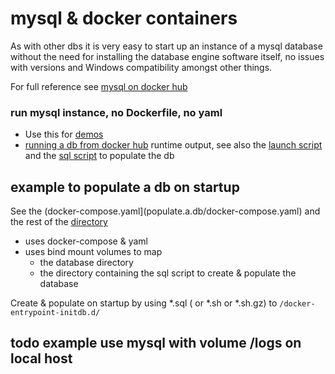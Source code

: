 # mysql & docker containers

As with other dbs it is very easy to start up an instance of a mysql database without the need for installing the database engine software itself, no issues with versions and Windows compatibility amongst other things. 

For full reference see [mysql on docker hub](https://hub.docker.com/_/mysql)

### run mysql instance, no Dockerfile, no yaml
* Use this for [demos](MYSQLDEMO.md)
* [running a db from docker hub](MYSQL-INSTANCE.md) runtime output, see also the [launch script](standalone-mysql.sh) and the [sql script](quickdb.sql) to populate the db


## example to populate a db on startup
See the (docker-compose.yaml](populate.a.db/docker-compose.yaml)
and the rest of the [directory](populate.a.db)

* uses docker-compose & yaml
* uses bind mount volumes to map
  * the database directory 
  * the directory containing the sql script to create & populate the database
 
Create & populate on startup by using  *.sql ( or *.sh or *.sh.gz) to `/docker-entrypoint-initdb.d/` 
## todo example use mysql with volume /logs on local host 

